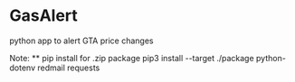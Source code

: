 # GasAlert
python app to alert GTA price changes

Note:
** pip install for .zip package
pip3 install --target ./package python-dotenv redmail requests
